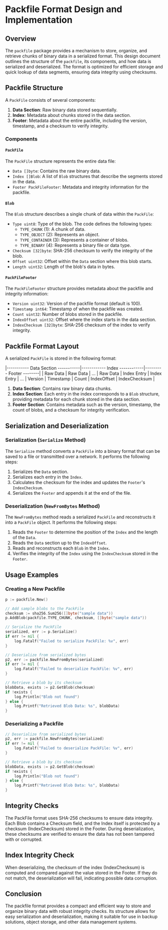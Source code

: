 # Packfile Format Design and Implementation

## Overview

The `packfile` package provides a mechanism to store, organize, and retrieve chunks of binary data in a serialized format. This design document outlines the structure of the `packfile`, its components, and how data is serialized and deserialized. The format is optimized for efficient storage and quick lookup of data segments, ensuring data integrity using checksums.

## Packfile Structure

A `PackFile` consists of several components:
1. **Data Section**: Raw binary data stored sequentially.
2. **Index**: Metadata about chunks stored in the data section.
3. **Footer**: Metadata about the entire packfile, including the version, timestamp, and a checksum to verify integrity.

### Components

#### `PackFile`

The `PackFile` structure represents the entire data file:

- `Data []byte`: Contains the raw binary data.
- `Index []Blob`: A list of `Blob` structures that describe the segments stored in the data.
- `Footer PackFileFooter`: Metadata and integrity information for the packfile.

#### `Blob`

The `Blob` structure describes a single chunk of data within the `PackFile`:

- `Type uint8`: Type of the blob. The code defines the following types:
  - `TYPE_CHUNK` (1): A chunk of data.
  - `TYPE_OBJECT` (2): Represents an object.
  - `TYPE_CONTAINER` (3): Represents a container of blobs.
  - `TYPE_BINARY` (4): Represents a binary file or data type.
- `Checksum [32]byte`: SHA-256 checksum to verify the integrity of the blob.
- `Offset uint32`: Offset within the `Data` section where this blob starts.
- `Length uint32`: Length of the blob's data in bytes.

#### `PackFileFooter`

The `PackFileFooter` structure provides metadata about the packfile and integrity information:

- `Version uint32`: Version of the packfile format (default is 100).
- `Timestamp int64`: Timestamp of when the packfile was created.
- `Count uint32`: Number of blobs stored in the packfile.
- `IndexOffset uint32`: Offset where the index starts in the data section.
- `IndexChecksum [32]byte`: SHA-256 checksum of the index to verify integrity.

## Packfile Format Layout

A serialized `PackFile` is stored in the following format:

|----------- Data Section -----------|------------ Index ------------|--------- Footer --------|
| Raw Data | Raw Data | ... | Raw Data | Index Entry | Index Entry | ... | Version | Timestamp | Count | IndexOffset | IndexChecksum |


1. **Data Section**: Contains raw binary data chunks.
2. **Index Section**: Each entry in the index corresponds to a `Blob` structure, providing metadata for each chunk stored in the data section.
3. **Footer Section**: Contains metadata such as the version, timestamp, the count of blobs, and a checksum for integrity verification.

## Serialization and Deserialization

### Serialization (`Serialize` Method)

The `Serialize` method converts a `PackFile` into a binary format that can be saved to a file or transmitted over a network. It performs the following steps:

1. Serializes the `Data` section.
2. Serializes each entry in the `Index`.
3. Calculates the checksum for the index and updates the `Footer`'s `IndexChecksum`.
4. Serializes the `Footer` and appends it at the end of the file.

### Deserialization (`NewFromBytes` Method)

The `NewFromBytes` method reads a serialized `PackFile` and reconstructs it into a `PackFile` object. It performs the following steps:

1. Reads the `Footer` to determine the position of the `Index` and the length of the `Data`.
2. Reads the `Data` section up to the `IndexOffset`.
3. Reads and reconstructs each `Blob` in the `Index`.
4. Verifies the integrity of the `Index` using the `IndexChecksum` stored in the `Footer`.

## Usage Examples

### Creating a New Packfile

```go
p := packfile.New()

// Add sample blobs to the PackFile
checksum := sha256.Sum256([]byte("sample data"))
p.AddBlob(packfile.TYPE_CHUNK, checksum, []byte("sample data"))

// Serialize the PackFile
serialized, err := p.Serialize()
if err != nil {
    log.Fatalf("Failed to serialize PackFile: %v", err)
}

// Deserialize from serialized bytes
p2, err := packfile.NewFromBytes(serialized)
if err != nil {
    log.Fatalf("Failed to deserialize PackFile: %v", err)
}

// Retrieve a blob by its checksum
blobData, exists := p2.GetBlob(checksum)
if !exists {
    log.Println("Blob not found")
} else {
    log.Printf("Retrieved Blob Data: %s", blobData)
}
```

### Deserializing a Packfile

```go
// Deserialize from serialized bytes
p2, err := packfile.NewFromBytes(serialized)
if err != nil {
    log.Fatalf("Failed to deserialize PackFile: %v", err)
}

// Retrieve a blob by its checksum
blobData, exists := p2.GetBlob(checksum)
if !exists {
    log.Println("Blob not found")
} else {
    log.Printf("Retrieved Blob Data: %s", blobData)
}
```

## Integrity Checks
The PackFile format uses SHA-256 checksums to ensure data integrity. Each Blob contains a Checksum field, and the Index itself is protected by a checksum (IndexChecksum) stored in the Footer. During deserialization, these checksums are verified to ensure the data has not been tampered with or corrupted.

## Index Integrity Check
When deserializing, the checksum of the index (IndexChecksum) is computed and compared against the value stored in the Footer. If they do not match, the deserialization will fail, indicating possible data corruption.

## Conclusion
The packfile format provides a compact and efficient way to store and organize binary data with robust integrity checks. Its structure allows for easy serialization and deserialization, making it suitable for use in backup solutions, object storage, and other data management systems.